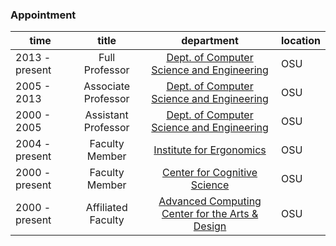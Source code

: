 <!-- This file is a partial that generates appointment content -->

<h3> Appointment </h3>

|time             |title   |department      |location    |
|-----------------|:---------------:|:--------------:|:-----------|
|2013 - present   | Full Professor  | [Dept. of Computer Science and Engineering](https://cse.osu.edu/)| OSU|
|2005 - 2013| Associate Professor| [Dept. of Computer Science and Engineering](https://cse.osu.edu/)| OSU|
|2000 - 2005| Assistant Professor| [Dept. of Computer Science and Engineering](https://cse.osu.edu/)| OSU|
|2004 - present| Faculty Member| [Institute for Ergonomics](http://ergonomics.osu.edu/)| OSU|
|2000 - present| Faculty Member| [Center for Cognitive Science](http://www.cog.ohio-state.edu/)| OSU|
|2000 - present| Affiliated Faculty| [Advanced Computing Center for the Arts & Design](http://www.accad.ohio-state.edu/)| OSU|


